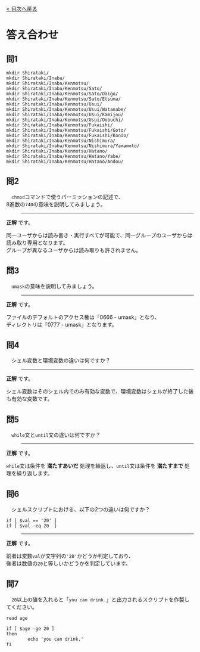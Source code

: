 [< 目次へ戻る](README.md#目次)

# 答え合わせ


## 問1

```shell
mkdir Shirataki/
mkdir Shirataki/Inaba/
mkdir Shirataki/Inaba/Kenmotsu/
mkdir Shirataki/Inaba/Kenmotsu/Sato/
mkdir Shirataki/Inaba/Kenmotsu/Sato/Daigo/
mkdir Shirataki/Inaba/Kenmotsu/Sato/Etsuma/
mkdir Shirataki/Inaba/Kenmotsu/Usui/
mkdir Shirataki/Inaba/Kenmotsu/Usui/Watanabe/
mkdir Shirataki/Inaba/Kenmotsu/Usui/Kamijou/
mkdir Shirataki/Inaba/Kenmotsu/Usui/Oobuchi/
mkdir Shirataki/Inaba/Kenmotsu/Fukaishi/
mkdir Shirataki/Inaba/Kenmotsu/Fukaishi/Goto/
mkdir Shirataki/Inaba/Kenmotsu/Fukaishi/Kondo/
mkdir Shirataki/Inaba/Kenmotsu/Nishimura/
mkdir Shirataki/Inaba/Kenmotsu/Nishimura/Yamamoto/
mkdir Shirataki/Inaba/Kenmotsu/Hatano/
mkdir Shirataki/Inaba/Kenmotsu/Hatano/Yabe/
mkdir Shirataki/Inaba/Kenmotsu/Hatano/Andou/
```


## 問2
　`chmod`コマンドで使うパーミッションの記述で、  
8進数の`740`の意味を説明してみましょう。  

> ****  

**正解** です。  

同一ユーザからは読み書き・実行すべてが可能で、同一グループのユーザからは読み取り専用となります。  
グループが異なるユーザからは読み取りも許されません。  


## 問3
　`umask`の意味を説明してみましょう。  

> ****  

**正解** です。  

ファイルのデフォルトのアクセス権は「0666 - umask」となり、  
ディレクトリは「0777 - umask」となります。  


## 問4
　シェル変数と環境変数の違いは何ですか？  

> ****  

**正解** です。  

シェル変数はそのシェル内でのみ有効な変数で、環境変数はシェルが終了した後も有効な変数です。  


## 問5
　`while`文と`until`文の違いは何ですか？  

> ****  

**正解** です。  

`while`文は条件を **満たすあいだ** 処理を繰返し、`until`文は条件を **満たすまで** 処理を繰り返します。  


## 問6
　シェルスクリプトにおける、以下の2つの違いは何ですか？  

```shell
if [ $val == '20' ]
if [ $val -eq 20  ]
```

> ****  

**正解** です。  

前者は変数`val`が文字列の`'20'`かどうか判定しており、  
後者は数値の`20`と等しいかどうかを判定しています。  



## 問7
　`20`以上の値を入れると「`you can drink.`」と出力されるスクリプトを作製してください。  

```shell
read age

if [ $age -ge 20 ]
then
        echo 'you can drink.'
fi
```
